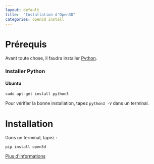 ```yaml
---
layout: default
title:  "Installation d'Open3D"
categories: open3d install
---
```


# Prérequis

Avant toute chose, il faudra installer [Python](https://www.python.org/downloads/).

### Installer Python

#### Ubuntu

```
sudo apt-get install python3
```
Pour vérifier la bonne installation, tapez `python3 -V` dans un terminal.

# Installation

Dans un terminal, tapez :
```
pip install open3d
```

[Plus d'informations](http://www.open3d.org/docs/release/getting_started.html)
